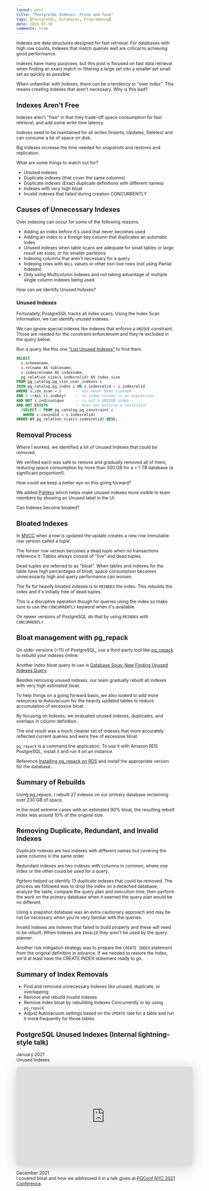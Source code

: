 ```yaml
---
layout: post
title: "PostgreSQL Indexes: Prune and Tune"
tags: [PostgreSQL, Databases, Programming]
date: 2021-07-30
comments: true
---
```


Indexes are data structures designed for fast retrieval. For databases with high row counts, Indexes that match queries well are critical to achieving good performance.

Indexes have many purposes, but this post is focused on fast data retrieval when finding an exact match or filtering a large set into a smaller set small set as quickly as possible.

When unfamiliar with Indexes, there can be a tendency to "over index". This means creating Indexes that aren't necessary. Why is this bad?

## Indexes Aren't Free

Indexes aren't "free" in that they trade-off space consumption for fast retrieval, and add some write time latency.

Indexes need to be maintained for all writes (Inserts, Updates, Deletes) and can consume a lot of space on disk.

Big indexes increase the time needed for snapshots and restores and replication.

What are some things to watch out for?

* Unused indexes
* Duplicate indexes (that cover the same columns)
* Duplicate indexes (Exact duplicate definitions with different names)
* Indexes with very high bloat
* Invalid indexes that failed during creation CONCURRENTLY

## Causes of Unnecessary Indexes

Over indexing can occur for some of the following reasons.

* Adding an index before it's used that never becomes used
* Adding an index to a foreign key column that duplicates an automatic index
* Unused indexes when table scans are adequate for small tables or large result set sizes, or for smaller partitions
* Indexing columns that aren't necessary for a query
* Indexing rows with `NULL` values or other non-live rows (not using Partial Indexes)
* Only using Multicolumn indexes and not taking advantage of multiple single column indexes being used

How can we identify Unused Indexes?

### Unused Indexes

Fortunately, PostgreSQL tracks all index scans. Using the Index Scan information, we can identify unused indexes.

We can ignore special indexes like indexes that enforce a `UNIQUE` constraint. Those are needed for the constraint enforcement and they're excluded in the query below.

Run a query like this one ["List Unused Indexes"](https://github.com/andyatkinson/pg_scripts/blob/master/find_unused_indexes.sql) to find them.

```sql
SELECT
  s.schemaname,
  s.relname AS tablename,
  s.indexrelname AS indexname,
  pg_relation_size(s.indexrelid) AS index_size
FROM pg_catalog.pg_stat_user_indexes s
JOIN pg_catalog.pg_index i ON s.indexrelid = i.indexrelid
WHERE s.idx_scan = 0      -- has never been scanned
AND 0 <>ALL (i.indkey)    -- no index column is an expression
AND NOT i.indisunique     -- is not a UNIQUE index
AND NOT EXISTS            -- does not enforce a constraint
  (SELECT 1 FROM pg_catalog.pg_constraint c
   WHERE c.conindid = s.indexrelid)
ORDER BY pg_relation_size(s.indexrelid) DESC;
```

## Removal Process

Where I worked, we identified a lot of Unused Indexes that could be removed.

We verified each was safe to remove and gradually removed all of them, reducing space consumption by more than 300 GB for a > 1 TB database (a significant proportion!).

How could we keep a better eye on this going forward?

We added [PgHero](https://github.com/ankane/pghero) which helps make unused indexes more visible to team members by showing an Unused label in the UI.

Can Indexes become bloated?

## Bloated Indexes

In [MVCC](https://www.postgresql.org/docs/current/mvcc.html) when a row is updated the update creates a new row immutable row version called a *tuple*.

The former row version becomes a dead tuple when no transactions reference it. Tables always consist of "live" and dead tuples.

Dead tuples are referred to as "bloat". When tables and indexes for the table have high percentages of bloat, space consumption becomes unnecessarily high and query performance can worsen.

The fix for heavily bloated indexes is to `REINDEX` the index. This rebuilds the index and it's initially free of dead tuples.

This is a disruptive operation though for queries using the index so make sure to use the `CONCURRENTLY` keyword when it's available.

On newer versions of PostgreSQL do that by using `REINDEX` with `CONCURRENTLY`.

## Bloat management with pg_repack

On older versions (<11) of PostgreSQL, use a third-party tool like [pg_repack](https://reorg.github.io/pg_repack/) to rebuild your indexes online.

Another index bloat query to use is [Database Soup: New Finding Unused Indexes Query](http://www.databasesoup.com/2014/05/new-finding-unused-indexes-query.html).

Besides removing unused indexes, our team gradually rebuilt all indexes with very high estimated bloat.

To help things on a going forward basis, we also looked to add more resources to Autovacuum for the heavily updated tables to reduce accumulation of excessive bloat.

By focusing on Indexes, we evaluated unused indexes, duplicates, and overlaps in column definition.

The end result was a much cleaner set of indexes that more accurately reflected current queries and were free of excessive bloat.

`pg_repack` is a command line application. To use it with Amazon RDS PostgreSQL, install it and run it on an instance.

Reference [Installing pg_repack on RDS](https://theituniversecom.wordpress.com/install-pg_repack-on-amazon-ec2-for-rds-postgresql-instances/) and install the appropriate version for the database.


## Summary of Rebuilds

Using pg_repack, I rebuilt 27 indexes on our primary database reclaiming over 230 GB of space.

In the most extreme cases with an estimated 90% bloat, the resulting rebuilt index was around 10% of the original size.

## Removing Duplicate, Redundant, and Invalid Indexes

Duplicate indexes are two indexes with different names but covering the same columns in the same order.

Redundant indexes are two indexes with columns in common, where one index or the other could be used for a query.

PgHero helped us identify 13 duplicate indexes that could be removed. The process we followed was to drop the index on a detached database, analyze the table, compare the query plan and execution time, then perform the work on the primary database when it seemed the query plan would be no different.

Using a snapshot database was an extra cautionary approach and may be not be necessary when you're very familiar with the queries.

Invalid indexes are indexes that failed to build properly and these will need to be rebuilt. When Indexes are `INVALID` they aren't be used by the query planner.

Another risk mitigation strategy was to prepare the `CREATE INDEX` statement from the original definition in advance. If we needed to restore the Index, we'd at least have the CREATE INDEX statement ready to go.


## Summary of Index Removals

* Find and removed unnecessary Indexes like unused, duplicate, or overlapping
* Remove and rebuild invalid indexes
* Remove index bloat by rebuilding Indexes Concurrently or by using `pg_repack`
* Adjust Autovacuum settings based on the `UPDATE` rate for a table and run it more frequently for those tables


## PostgreSQL Unused Indexes (Internal lightning-style talk)

January 2021<br/>
Unused Indexes

<iframe class="speakerdeck-iframe" frameborder="0" src="https://speakerdeck.com/player/6644d7dd7380413ea19dce1955f41269" title="PostgreSQL Unused Indexes" allowfullscreen="true" mozallowfullscreen="true" webkitallowfullscreen="true" style="border: 0px; background-color: rgba(0, 0, 0, 0.1); margin: 0px; padding: 0px; border-radius: 6px; -webkit-background-clip: padding-box; -webkit-box-shadow: rgba(0, 0, 0, 0.2) 0px 5px 40px; box-shadow: rgba(0, 0, 0, 0.2) 0px 5px 40px; width: 560px; height: 314px;" data-ratio="1.78343949044586"></iframe>

December 2021<br/>
I covered bloat and how we addressed it in a talk given at [PGConf NYC 2021 Conference](/blog/2021/12/06/pgconf-nyc-2021).
